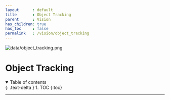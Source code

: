 ```yaml
---
layout      : default
title       : Object Tracking
parent		: Vision
has_children: true
has_toc     : false
permalink   : /vision/object_tracking
---
```


![data/object_tracking.png](data/object_tracking.png)

# Object Tracking

<details open markdown="block">
  <summary>Table of contents</summary>
  {: .text-delta }
  1. TOC
  {:toc}
</details>

---
